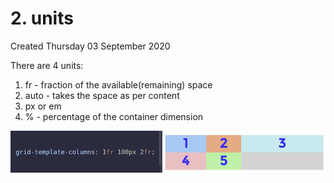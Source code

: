 # 2. units
Created Thursday 03 September 2020

There are 4 units:

1. fr - fraction of the available(remaining) space
2. auto - takes the space as per content
3. px or em
4. % - percentage of the container dimension


![](vault/2._CSS/4._Layouts_-_flex,_grid/2._Grid_-_2D/1._Container/2._units/pasted_image.png)

